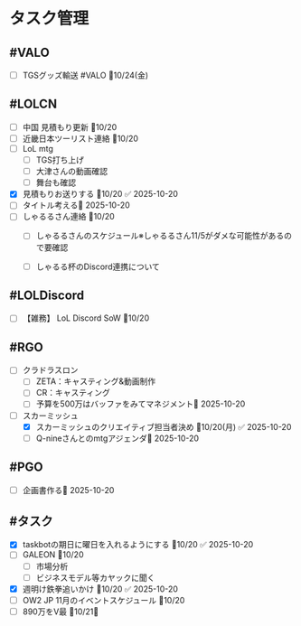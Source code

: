 # タスク管理

## #VALO
- [ ] TGSグッズ輸送 #VALO 📅10/24(金)

## #LOLCN
- [ ] 中国 見積もり更新 📅10/20
- [ ] 近畿日本ツーリスト連絡 📅10/20
- [ ] LoL mtg
	- [ ] TGS打ち上げ
	- [ ] 大津さんの動画確認
	- [ ] 舞台も確認
- [x] 見積もりお送りする 📅10/20 ✅ 2025-10-20
- [ ] タイトル考える📅 2025-10-20 
- [ ] しゃるるさん連絡 📅10/20
	- [ ] しゃるるさんのスケジュール※しゃるるさん11/5がダメな可能性があるので要確認
	- [ ] しゃるる杯のDiscord連携について


## #LOLDiscord
- [ ] 【雑務】 LoL Discord SoW 📅10/20

## #RGO
- [ ] クラドラスロン
	- [ ] ZETA：キャスティング&動画制作
	- [ ] CR：キャスティング
	- [ ] 予算を500万はバッファをみてマネジメント📅 2025-10-20 
- [ ] スカーミッシュ
	- [x] スカーミッシュのクリエイティブ担当者決め 📅10/20(月) ✅ 2025-10-20
	- [ ] Q-nineさんとのmtgアジェンダ📅 2025-10-20 

## #PGO
- [ ] 企画書作る📅 2025-10-20 

## #タスク
- [x] taskbotの期日に曜日を入れるようにする 📅10/20 ✅ 2025-10-20
- [ ] GALEON 📅10/20
	- [ ] 市場分析
	- [ ] ビジネスモデル等カヤックに聞く
- [x] 週明け鉄拳追いかけ 📅10/20 ✅ 2025-10-20
- [ ] OW2 JP 11月のイベントスケジュール 📅10/20
- [ ] 890万をV最 📅10/21🛫 
